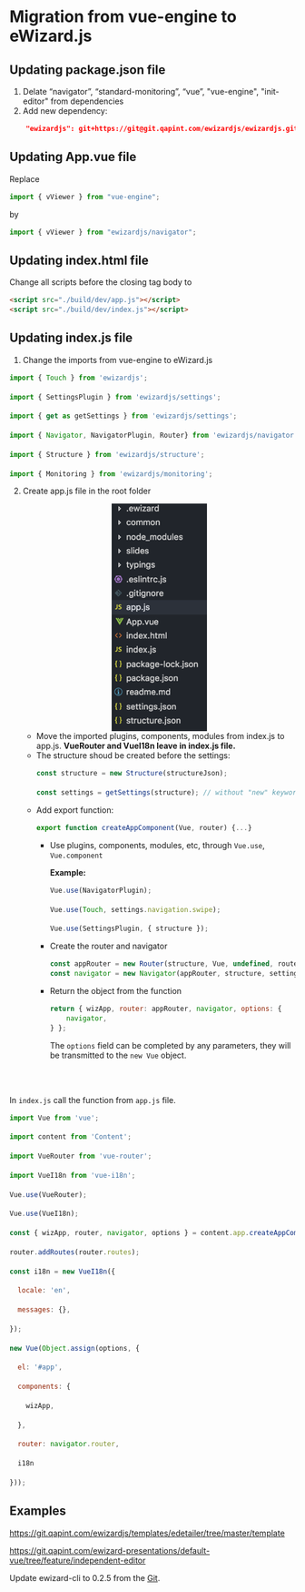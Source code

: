 # Migration from vue-engine to eWizard.js

## Updating package.json file
1. Delate “navigator”, “standard-monitoring”, “vue”, "vue-engine", "init-editor" from dependencies
2. Add new dependency: 
```json
    "ewizardjs": git+https://git@git.qapint.com/ewizardjs/ewizardjs.git#3.0.0
```

## Updating App.vue file
Replace
```js 
import { vViewer } from "vue-engine";
```
by
```js 
import { vViewer } from "ewizardjs/navigator";
```

## Updating index.html file
Change all scripts before the closing tag body to

```html
<script src="./build/dev/app.js"></script>
<script src="./build/dev/index.js"></script>
```


## Updating index.js file
1. Change the imports from vue-engine to eWizard.js
```js 
import { Touch } from 'ewizardjs';

import { SettingsPlugin } from 'ewizardjs/settings';

import { get as getSettings } from 'ewizardjs/settings';

import { Navigator, NavigatorPlugin, Router} from 'ewizardjs/navigator';

import { Structure } from 'ewizardjs/structure';

import { Monitoring } from 'ewizardjs/monitoring';
```
2. Create app.js file in the root folder
    
    <img src="../media/images/appjs.png" style="display:block; margin:auto; height:400px;"/>

    - Move the imported plugins, components, modules from index.js to app.js. <b>VueRouter and VueI18n leave in index.js file.</b> 
    - The structure shoud be created before the settings:
        ```js
        const structure = new Structure(structureJson);

        const settings = getSettings(structure); // without "new" keyword
        ```        
    - Add export function:
        ```js
        export function createAppComponent(Vue, router) {...}
        ```
        - Use plugins, components, modules, etc, through ```Vue.use```, ```Vue.component```
            
            <b>Example:</b>
            ```js
            Vue.use(NavigatorPlugin);

            Vue.use(Touch, settings.navigation.swipe);

            Vue.use(SettingsPlugin, { structure });
            ```          
        - Create the router and navigator
            ```js
            const appRouter = new Router(structure, Vue, undefined, router);
            const navigator = new Navigator(appRouter, structure, settings);

            ```
        - Return the object from the function
            ```js
            return { wizApp, router: appRouter, navigator, options: {
                navigator,
            } };
            ```
            The ```options``` field can be completed by any parameters, they will be transmitted to the ```new Vue``` object.




<br><br>

In ```index.js``` call the function from ```app.js``` file.
```js
import Vue from 'vue';

import content from 'Content';

import VueRouter from 'vue-router';

import VueI18n from 'vue-i18n';

Vue.use(VueRouter);

Vue.use(VueI18n);

const { wizApp, router, navigator, options } = content.app.createAppComponent(Vue, new VueRouter());

router.addRoutes(router.routes);

const i18n = new VueI18n({

  locale: 'en',

  messages: {},

});

new Vue(Object.assign(options, {

  el: '#app',

  components: {

    wizApp,

  },

  router: navigator.router,

  i18n

}));
```


## Examples

https://git.qapint.com/ewizardjs/templates/edetailer/tree/master/template 

https://git.qapint.com/ewizard-presentations/default-vue/tree/feature/independent-editor


Update ewizard-cli to 0.2.5 from the [Git](https://git.qapint.com/ewizardjs/ewizard-cli).